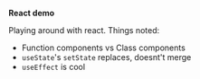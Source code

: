 **React demo**

Playing around with react. Things noted:
- Function components vs Class components
- `useState`'s `setState` replaces, doesnt't merge
- `useEffect` is cool
